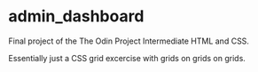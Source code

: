 # admin_dashboard

Final project of the The Odin Project Intermediate HTML and CSS.

Essentially just a CSS grid excercise with grids on grids on grids.
